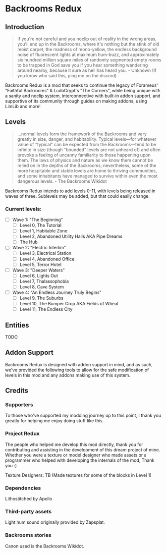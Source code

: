 # Backrooms Redux
## Introduction
> If you're not careful and you noclip out of reality in the wrong areas, you'll end up in the Backrooms, where it's nothing but the stink of old moist carpet,
> the madness of mono-yellow, the endless background noise of fluorescent lights at maximum hum-buzz, and approximately six hundred million square miles of randomly segmented empty rooms to be trapped in
God save you if you hear something wandering around nearby, because it sure as hell has heard you. - Unknown (If you know who said this, ping me on the discord)

Backrooms Redux is a mod that seeks to continue the legacy of Forameus' "Faithful Backrooms" & LudoCrypt's "The Corners", 
while being unique with a sanity and noclip system, interconnective with built-in addon support, and supportive of its community through guides on making addons, using LimLib and more!

## Levels
>…normal levels form the framework of the Backrooms and vary greatly in size, danger, and habitability.
>Typical levels—for whatever value of "typical" can be expected from the Backrooms—tend to be infinite in size (though "bounded" levels are not unheard of)
>and often provoke a feeling of uncanny familiarity to those happening upon them.
>The laws of physics and nature as we know them cannot be relied on in the depths of the Backrooms; nevertheless, some of the more hospitable and stable levels are home to thriving communities,
>and some inhabitants have managed to survive within even the most dangerous levels. - The Backrooms Wikidot

Backrooms Redux intends to add levels 0-11, with levels being released in waves of three. Sublevels may be added, but that could easily change.

### Current levels:
- [ ] Wave 1: "The Beginning"
  - [ ] Level 0, The Tutorial
  - [ ] Level 1, Habitable Zone
  - [ ] Level 2, Abandoned Utility Halls AKA Pipe Dreams
  - [ ] The Hub
        
- [ ] Wave 2: "Electric Interlim"
  - [ ] Level 3, Electrical Station
  - [ ] Level 4, Abandoned Office
  - [ ] Level 5, Terror Hotel
        
- [ ] Wave 3: "Deeper Waters"
  - [ ] Level 6, Lights Out
  - [ ] Level 7, Thalassophobia
  - [ ] Level 8, Cave System

- [ ] Wave 4: "An Endless Journey Truly Begins"
  - [ ] Level 9, The Suburbs
  - [ ] Level 10, The Bumper Crop AKA Fields of Wheat
  - [ ] Level 11, The Endless City

## Entities
TODO

## Addon Support
Backrooms Redux is designed with addon support in mind, and as such, we've provided the following 
tools to allow for the safe modification of levels in this mod and any addons making use
of this system.

## Credits
### Supporters
To those who've supported my modding journey up to this point, 
I thank you greatly for helping me enjoy doing stuff like this.

### Project Redux
The people who helped me develop this mod directly, thank you for contributing 
and assisting in the development of this dream project of mine.
Whether you were a texture or model designer who made assets or a programmer who helped with developing the internals of the mod,
Thank you :)

Texture Designers: TB (Made textures for some of the blocks in Level 1)

### Dependencies
Lithostitched by Apollo

### Third-party assets
Light hum sound originally provided by Zapsplat.

### Backrooms stories
Canon used is the Backrooms Wikidot.
